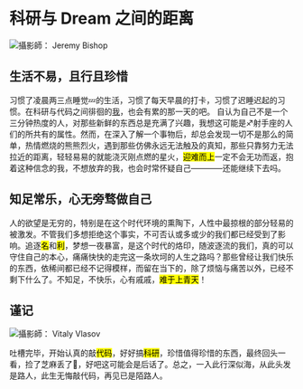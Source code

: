 # 科研与 Dream 之间的距离
![攝影師： Jeremy Bishop  ](http://eric-sheng-1300164148.cos.ap-guangzhou.myqcloud.com/2019/10/20/de177367f81ecadca51b3b2b42de38a6.jpg)

## 生活不易，且行且珍惜
习惯了凌晨两三点睡觉💤的生活，习惯了每天早晨的打卡，习惯了迟睡迟起的习惯。在科研与代码之间徘徊的[我]()，也会有累的那一天的吧。
自认为自己不是一个三分钟热度的人，对那些新鲜的东西总是充满了兴趣，我想这可能是♐射手座的人们的所共有的属性。然而，在深入了解一个事物后，却总会发现一切不是那么的简单，热情燃烧的熊熊烈火，遇到那些仿佛永远无法触及的真知，那些只靠努力无法拉近的距离，轻轻易易的就能浇灭刚点燃的星火，<mark>迎难而上</mark>一定不会无功而返，抱着这种信念的我，不想放弃的我，也会时常怀疑自己————还能继续下去吗。
## 知足常乐，心无旁骛做自己
人的欲望是无穷的，特别是在这个时代环境的熏陶下，人性中最掠根的部分轻易的被激发。不管我们多想拒绝这个事实，不可否认或多或少的我们都已经受到了影响。追逐<mark>名</mark>和<mark>利</mark>，梦想一夜暴富，是这个时代的烙印，随波逐流的我们，真的可以守住自己的本心，痛痛快快的走完这一条坎坷的人生之路吗？那些曾经让我们快乐的东西，依稀间都已经不记得模样，而留在当下的，除了烦恼与痛苦以外，已经不剩下什么了。不知足，不快乐，心有戚戚，<mark>难于上青天</mark>！
## 谨记

![攝影師： Vitaly Vlasov  ](http://eric-sheng-1300164148.cos.ap-guangzhou.myqcloud.com/2019/10/20/17fa5b11f0cbb9a24b569d1fce30fd51.jpg)


吐槽完毕，开始认真的敲<mark>代码</mark>，好好搞<mark>科研</mark>，珍惜值得珍惜的东西，最终回头一看，捡了芝麻丢了🍉，好吧这可能会是后话了。总之，一入此行深似海，从此头发是路人，此生无悔敲代码，再见已是陌路人。